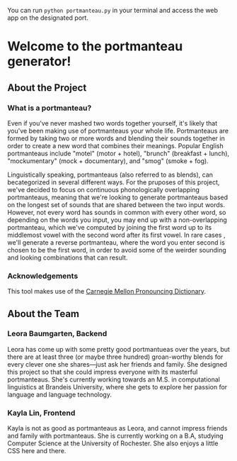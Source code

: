 You can run `python portmanteau.py` in your terminal and access the web app on the designated port.

# Welcome to the portmanteau generator!

## About the Project

### What is a portmanteau?

Even if you've never mashed two words together yourself, it's likely that you've been making use of portmanteaus your whole life. Portmanteaus are formed by taking two or more words and blending their sounds together in order to create a new word that combines their meanings. Popular English portmanteaus include "motel" (motor + hotel), "brunch" (breakfast + lunch), "mockumentary" (mock + documentary), and "smog" (smoke + fog).

Linguistically speaking, portmanteaus (also referred to as blends), can becategorized in several different ways. For the pruposes of this project, we've decided to focus on continuous phonologically overlapping portmanteaus, meaning that we're looking to generate portmanteaus based on the longest set of sounds that are shared between the two input words. However, not every word has sounds in common with every other word, so depending on the words you input, you may end up with a non-overlapping portmanteau, which we've computed by joining the first word up to its middlemost vowel with the second word after its first vowel. In rare cases , we'll generate a reverse portmanteau, where the word you enter second is chosen to be the first word, in order to avoid some of the weirder sounding and looking combinations that can result.

### Acknowledgements

This tool makes use of the [Carnegie Mellon Pronouncing Dictionary](http://www.speech.cs.cmu.edu/cgi-bin/cmudict).

## About the Team

### Leora Baumgarten, Backend

Leora has come up with some pretty good portmantueas over the years, but there are at least three (or maybe three hundred) groan-worthy blends for every clever one she shares—just ask her friends and family. She designed this project so that she could impress everyone with its masterful portmanteaus. She's currently working towards an M.S. in computational linguistics at Brandeis University, where she gets to explore her passion for language and language technology.

### Kayla Lin, Frontend

Kayla is not as good as portmanteaus as Leora, and cannot impress friends and family with portmanteaus. She is currently working on a B.A, studying Computer Science at the University of Rochester. She also enjoys a little CSS here and there.
